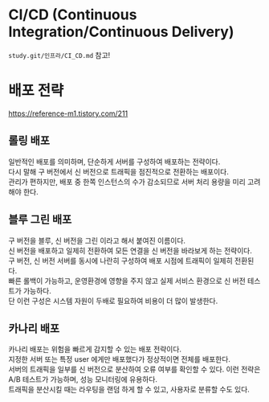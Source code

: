 # CI/CD (Continuous Integration/Continuous Delivery)

`study.git/인프라/CI_CD.md` 참고!

# 배포 전략

https://reference-m1.tistory.com/211

## 롤링 배포

일반적인 배포를 의미하며, 단순하게 서버를 구성하여 배포하는 전략이다.  
다시 말해 구 버전에서 신 버전으로 트래픽을 점진적으로 전환하는 배포이다.  
관리가 편하지만, 배포 중 한쪽 인스턴스의 수가 감소되므로 서버 처리 용량을 미리 고려해야 한다.

## 블루 그린 배포

구 버전을 블루, 신 버전을 그린 이라고 해서 붙여진 이름이다.  
신 버전을 배포하고 일제히 전환하여 모든 연결을 신 버전을 바라보게 하는 전략이다.  
구 버전, 신 버전 서버를 동시에 나란히 구성하여 배포 시점에 트래픽이 일제히 전환된다.  
빠른 롤백이 가능하고, 운영환경에 영향을 주지 않고 실제 서비스 환경으로 신 버전 테스트가 가능하다.  
단 이런 구성은 시스템 자원이 두배로 필요하여 비용이 더 많이 발생한다.

## 카나리 배포

카나리 배포는 위험을 빠르게 감지할 수 있는 배포 전략이다.  
지정한 서버 또는 특정 user 에게만 배포했다가 정상적이면 전체를 배포한다.  
서버의 트래픽을 일부를 신 버전으로 분산하여 오류 여부를 확인할 수 있다. 이런 전략은 A/B 테스트가 가능하며, 성능 모니터링에 유용하다.  
트래픽을 분산시킬 때는 라우팅을 랜덤 하게 할 수 있고, 사용자로 분류할 수도 있다.
